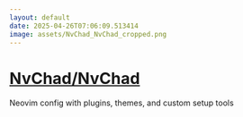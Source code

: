 ```yaml
---
layout: default
date: 2025-04-26T07:06:09.513414
image: assets/NvChad_NvChad_cropped.png
---
```


# [NvChad/NvChad](https://github.com/NvChad/NvChad)

Neovim config with plugins, themes, and custom setup tools

